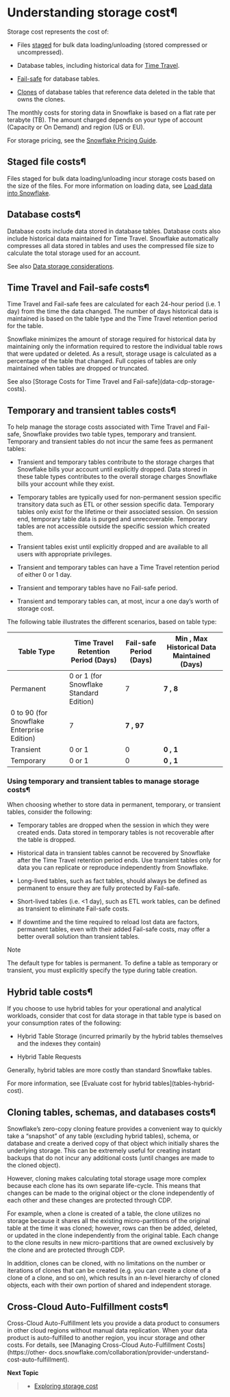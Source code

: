 # Understanding storage cost¶

Storage cost represents the cost of:

  * Files [staged](data-load-considerations-stage) for bulk data loading/unloading (stored compressed or uncompressed).

  * Database tables, including historical data for [Time Travel](data-time-travel).

  * [Fail-safe](data-failsafe) for database tables.

  * [Clones](object-clone) of database tables that reference data deleted in the table that owns the clones.

The monthly costs for storing data in Snowflake is based on a flat rate per
terabyte (TB). The amount charged depends on your type of account (Capacity or
On Demand) and region (US or EU).

For storage pricing, see the [Snowflake Pricing
Guide](https://www.snowflake.com/pricing/pricing-guide/).

## Staged file costs¶

Files staged for bulk data loading/unloading incur storage costs based on the
size of the files. For more information on loading data, see [Load data into
Snowflake](../guides-overview-loading-data).

## Database costs¶

Database costs include data stored in database tables. Database costs also
include historical data maintained for Time Travel. Snowflake automatically
compresses all data stored in tables and uses the compressed file size to
calculate the total storage used for an account.

See also [Data storage considerations](tables-storage-considerations).

## Time Travel and Fail-safe costs¶

Time Travel and Fail-safe fees are calculated for each 24-hour period (i.e. 1
day) from the time the data changed. The number of days historical data is
maintained is based on the table type and the Time Travel retention period for
the table.

Snowflake minimizes the amount of storage required for historical data by
maintaining only the information required to restore the individual table rows
that were updated or deleted. As a result, storage usage is calculated as a
percentage of the table that changed. Full copies of tables are only
maintained when tables are dropped or truncated.

See also [Storage Costs for Time Travel and Fail-safe](data-cdp-storage-
costs).

## Temporary and transient tables costs¶

To help manage the storage costs associated with Time Travel and Fail-safe,
Snowflake provides two table types, temporary and transient. Temporary and
transient tables do not incur the same fees as permanent tables:

  * Transient and temporary tables contribute to the storage charges that Snowflake bills your account until explicitly dropped. Data stored in these table types contributes to the overall storage charges Snowflake bills your account while they exist.

  * Temporary tables are typically used for non-permanent session specific transitory data such as ETL or other session specific data. Temporary tables only exist for the lifetime or their associated session. On session end, temporary table data is purged and unrecoverable. Temporary tables are not accessible outside the specific session which created them.

  * Transient tables exist until explicitly dropped and are available to all users with appropriate privileges.

  * Transient and temporary tables can have a Time Travel retention period of either 0 or 1 day.

  * Transient and temporary tables have no Fail-safe period.

  * Transient and temporary tables can, at most, incur a one day’s worth of storage cost.

The following table illustrates the different scenarios, based on table type:

Table Type | Time Travel Retention Period (Days) | Fail-safe Period (Days) | Min , Max Historical Data Maintained (Days)  
---|---|---|---  
Permanent | 0 or 1 (for Snowflake Standard Edition) | 7 | **7 , 8**  
0 to 90 (for Snowflake Enterprise Edition) | 7 | **7 , 97**  
Transient | 0 or 1 | 0 | **0 , 1**  
Temporary | 0 or 1 | 0 | **0 , 1**  
  
### Using temporary and transient tables to manage storage costs¶

When choosing whether to store data in permanent, temporary, or transient
tables, consider the following:

  * Temporary tables are dropped when the session in which they were created ends. Data stored in temporary tables is not recoverable after the table is dropped.

  * Historical data in transient tables cannot be recovered by Snowflake after the Time Travel retention period ends. Use transient tables only for data you can replicate or reproduce independently from Snowflake.

  * Long-lived tables, such as fact tables, should always be defined as permanent to ensure they are fully protected by Fail-safe.

  * Short-lived tables (i.e. <1 day), such as ETL work tables, can be defined as transient to eliminate Fail-safe costs.

  * If downtime and the time required to reload lost data are factors, permanent tables, even with their added Fail-safe costs, may offer a better overall solution than transient tables.

Note

The default type for tables is permanent. To define a table as temporary or
transient, you must explicitly specify the type during table creation.

## Hybrid table costs¶

If you choose to use hybrid tables for your operational and analytical
workloads, consider that cost for data storage in that table type is based on
your consumption rates of the following:

  * Hybrid Table Storage (incurred primarily by the hybrid tables themselves and the indexes they contain)

  * Hybrid Table Requests

Generally, hybrid tables are more costly than standard Snowflake tables.

For more information, see [Evaluate cost for hybrid tables](tables-hybrid-
cost).

## Cloning tables, schemas, and databases costs¶

Snowflake’s zero-copy cloning feature provides a convenient way to quickly
take a “snapshot” of any table (excluding hybrid tables), schema, or database
and create a derived copy of that object which initially shares the underlying
storage. This can be extremely useful for creating instant backups that do not
incur any additional costs (until changes are made to the cloned object).

However, cloning makes calculating total storage usage more complex because
each clone has its own separate life-cycle. This means that changes can be
made to the original object or the clone independently of each other and these
changes are protected through CDP.

For example, when a clone is created of a table, the clone utilizes no storage
because it shares all the existing micro-partitions of the original table at
the time it was cloned; however, rows can then be added, deleted, or updated
in the clone independently from the original table. Each change to the clone
results in new micro-partitions that are owned exclusively by the clone and
are protected through CDP.

In addition, clones can be cloned, with no limitations on the number or
iterations of clones that can be created (e.g. you can create a clone of a
clone of a clone, and so on), which results in an n-level hierarchy of cloned
objects, each with their own portion of shared and independent storage.

## Cross-Cloud Auto-Fulfillment costs¶

Cross-Cloud Auto-Fulfillment lets you provide a data product to consumers in
other cloud regions without manual data replication. When your data product is
auto-fulfilled to another region, you incur storage and other costs. For
details, see [Managing Cross-Cloud Auto-Fulfillment Costs](https://other-
docs.snowflake.com/collaboration/provider-understand-cost-auto-fulfillment).

**Next Topic**

>   * [Exploring storage cost](cost-exploring-data-storage)
>
>

